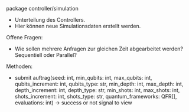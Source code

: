 package controller/simulation

- Unterteilung des Controllers.
- Hier können neue Simulationsdaten erstellt werden.

Offene Fragen:
- Wie sollen mehrere Anfragen zur gleichen Zeit abgearbeitet werden? Sequentiell oder Parallel?

Methoden:
- submit auftrag(seed: int, min_qubits: int, max_qubits: int, qubits_increment: int, qubits_type: str, 
                 min_depth: int, max_depth: int, depth_increment: int, depth_type: str, 
                 min_shots: int, max_shots: int, shots_increment: int, shots_type: str,
                 quantum_frameworks: QFR[], evaluations: int) -> success or not signal to view